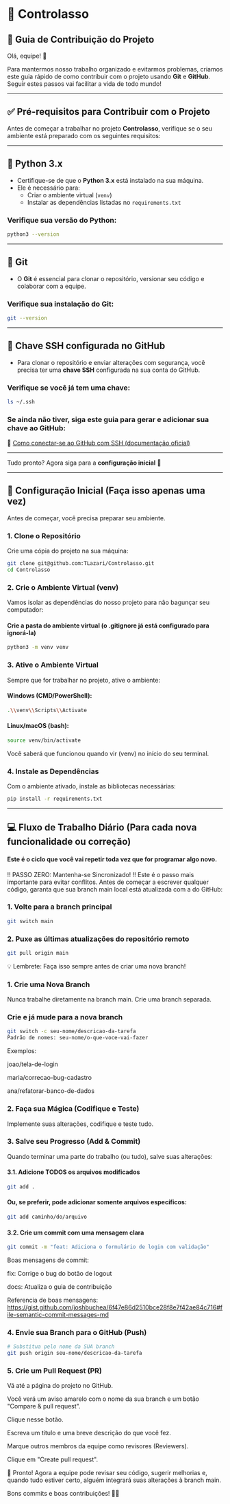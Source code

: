# 🧩 Controlasso

 ## 🚀 Guia de Contribuição do Projeto

Olá, equipe! 👋

Para mantermos nosso trabalho organizado e evitarmos problemas, criamos este guia rápido de como contribuir com o projeto usando **Git** e **GitHub**. Seguir estes passos vai facilitar a vida de todo mundo!

---

## ✅ Pré-requisitos para Contribuir com o Projeto

Antes de começar a trabalhar no projeto **Controlasso**, verifique se o seu ambiente está preparado com os seguintes requisitos:

---

## 🐍 Python 3.x

- Certifique-se de que o **Python 3.x** está instalado na sua máquina.
- Ele é necessário para:
  - Criar o ambiente virtual (`venv`)
  - Instalar as dependências listadas no `requirements.txt`

### Verifique sua versão do Python:

```bash
python3 --version
```

---

## 🧰 Git

- O **Git** é essencial para clonar o repositório, versionar seu código e colaborar com a equipe.

### Verifique sua instalação do Git:

```bash
git --version
```

---

## 🔐 Chave SSH configurada no GitHub

- Para clonar o repositório e enviar alterações com segurança, você precisa ter uma **chave SSH** configurada na sua conta do GitHub.

### Verifique se você já tem uma chave:

```bash
ls ~/.ssh
```

### Se ainda não tiver, siga este guia para gerar e adicionar sua chave ao GitHub:

🔗 [Como conectar-se ao GitHub com SSH (documentação oficial)](https://docs.github.com/pt/authentication/connecting-to-github-with-ssh)

---

Tudo pronto? Agora siga para a **configuração inicial**  🚀

---

## 🔧 Configuração Inicial (Faça isso apenas uma vez)

Antes de começar, você precisa preparar seu ambiente.

### 1. Clone o Repositório

Crie uma cópia do projeto na sua máquina:

```bash
git clone git@github.com:TLazari/Controlasso.git
cd Controlasso
```

### 2. Crie o Ambiente Virtual (venv)
Vamos isolar as dependências do nosso projeto para não bagunçar seu computador:

#### Crie a pasta do ambiente virtual (o .gitignore já está configurado para ignorá-la)

```bash
python3 -m venv venv
```

### 3. Ative o Ambiente Virtual
Sempre que for trabalhar no projeto, ative o ambiente:

#### Windows (CMD/PowerShell):

```bash
.\\venv\\Scripts\\Activate
```

#### Linux/macOS (bash):

```bash
source venv/bin/activate
```

Você saberá que funcionou quando vir (venv) no início do seu terminal.

### 4. Instale as Dependências
Com o ambiente ativado, instale as bibliotecas necessárias:

```bash
pip install -r requirements.txt
```
---

## 💻 Fluxo de Trabalho Diário (Para cada nova funcionalidade ou correção)
#### Este é o ciclo que você vai repetir toda vez que for programar algo novo.

‼️ PASSO ZERO: Mantenha-se Sincronizado! ‼️
Este é o passo mais importante para evitar conflitos. Antes de começar a escrever qualquer código, garanta que sua branch main local está atualizada com a do GitHub:

### 1. Volte para a branch principal

```bash
git switch main
```

### 2. Puxe as últimas atualizações do repositório remoto
```bash
git pull origin main
```
💡 Lembrete: Faça isso sempre antes de criar uma nova branch!

### 1. Crie uma Nova Branch
Nunca trabalhe diretamente na branch main. Crie uma branch separada.

### Crie e já mude para a nova branch
```bash
git switch -c seu-nome/descricao-da-tarefa
Padrão de nomes: seu-nome/o-que-voce-vai-fazer
```

Exemplos:

joao/tela-de-login

maria/correcao-bug-cadastro

ana/refatorar-banco-de-dados

### 2. Faça sua Mágica (Codifique e Teste)
Implemente suas alterações, codifique e teste tudo.

### 3. Salve seu Progresso (Add & Commit)
Quando terminar uma parte do trabalho (ou tudo), salve suas alterações:

#### 3.1. Adicione TODOS os arquivos modificados

```bash
git add .
```

#### Ou, se preferir, pode adicionar somente arquivos específicos:

```bash
git add caminho/do/arquivo
```

#### 3.2. Crie um commit com uma mensagem clara

```bash
git commit -m "feat: Adiciona o formulário de login com validação"
```

Boas mensagens de commit:

fix: Corrige o bug do botão de logout

docs: Atualiza o guia de contribuição

Referencia de boas mensagens: https://gist.github.com/joshbuchea/6f47e86d2510bce28f8e7f42ae84c716#file-semantic-commit-messages-md

### 4. Envie sua Branch para o GitHub (Push)

```bash
# Substitua pelo nome da SUA branch
git push origin seu-nome/descricao-da-tarefa
```

### 5. Crie um Pull Request (PR)
Vá até a página do projeto no GitHub.

Você verá um aviso amarelo com o nome da sua branch e um botão "Compare & pull request".

Clique nesse botão.

Escreva um título e uma breve descrição do que você fez.

Marque outros membros da equipe como revisores (Reviewers).

Clique em "Create pull request".

🎉 Pronto! Agora a equipe pode revisar seu código, sugerir melhorias e, quando tudo estiver certo, alguém integrará suas alterações à branch main.

Bons commits e boas contribuições! 💪🚀

